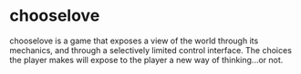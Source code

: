 chooselove
==========
chooselove is a game that exposes a view of the world through its mechanics, and through a selectively limited control interface.
The choices the player makes will expose to the player a new way of thinking...or not. 
